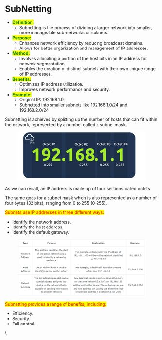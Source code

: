 # SubNetting

* <mark style="color:green;">**Definition:**</mark>&#x20;
  * Subnetting is the process of dividing a larger network into smaller, more manageable sub-networks or subnets.
* <mark style="color:green;">**Purpose:**</mark>
  * Enhances network efficiency by reducing broadcast domains.
  * Allows for better organization and management of IP addresses.
* <mark style="color:green;">**Method:**</mark>
  * Involves allocating a portion of the host bits in an IP address for network segmentation.
  * Enables the creation of distinct subnets with their own unique range of IP addresses.
* <mark style="color:green;">**Benefits:**</mark>
  * Optimizes IP address utilization.
  * Improves network performance and security.
* <mark style="color:green;">**Example:**</mark>
  * Original IP: 192.168.1.0
  * Subnetted into smaller subnets like 192.168.1.0/24 and 192.168.2.0/24.

Subnetting is achieved by splitting up the number of hosts that can fit within the network, represented by a number called a subnet mask.

<figure><img src="../../../.gitbook/assets/Capture (11).PNG" alt=""><figcaption></figcaption></figure>

As we can recall, an IP address is made up of four sections called octets.&#x20;

The same goes for a subnet mask which is also represented as a number of four bytes (32 bits), ranging from 0 to 255 (0-255).

<mark style="color:red;">Subnets use IP addresses in three different ways:</mark>

* Identify the network address.
* Identify the host address.
* Identify the default gateway.

<figure><img src="../../../.gitbook/assets/Capture (12).PNG" alt=""><figcaption></figcaption></figure>

<mark style="color:red;">Subnetting provides a range of benefits, including:</mark>

* Efficiency.
* Security.
* Full control.

\
